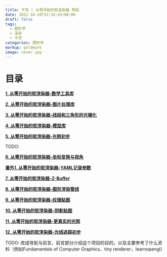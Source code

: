 ```yaml
---
title: 干货 | 从零开始的软渲染器 导航
date: 2022-10-28T15:33:42+08:00
draft: false
tags:
  - 图形学
  - 渲染
  - 干货
categories: 图形学
markup: goldmark
image: cover.jpg
---
```


# 目录

<u>**[1. 从零开始的软渲染器-数学工具库](../干货-从零开始的软渲染器-数学工具库)**</u>

<u>**[2. 从零开始的软渲染器-图片处理库](../干货-从零开始的软渲染器-图片处理库)**</u>

<u>**[3. 从零开始的软渲染器-线段和三角形的光栅化](../干货-从零开始的软渲染器-线段和三角形的光栅化)**</u>

<u>**[4. 从零开始的软渲染器-模型库](../干货-从零开始的软渲染器-模型库)**</u>

<u>**[5. 从零开始的软渲染器-光照初步](../干货-从零开始的软渲染器-光照初步)**</u>

TODO: 

<u>**[6. 从零开始的软渲染器-坐标变换与视角](../干货-从零开始的软渲染器-坐标变换与视角)**</u>

<u>**[番外1. 从零开始的软渲染器-YAML记录参数](../从零开始的软渲染器-YAML记录参数)**</u>

<u>**[7. 从零开始的软渲染器-Z-Buffer](../干货-从零开始的软渲染器-z-buffer)**</u>

<u>**[8. 从零开始的软渲染器-图形渲染管线](../从零开始的软渲染器-图形渲染管线)**</u>

<u>**[9. 从零开始的软渲染器-纹理贴图](../从零开始的软渲染器-纹理贴图)**</u>

<u>**[10. 从零开始的软渲染器-阴影贴图](../从零开始的软渲染器-阴影贴图)**</u>

<u>**[11. 从零开始的软渲染器-更真实的光照](../从零开始的软渲染器-更真实的光照)**</u>

<u>**[12. 从零开始的软渲染器-光线追踪初步](../从零开始的软渲染器-光线追踪初步)**</u>

TODO: 改成导航与前言，前言部分介绍这个项目的目的，以及主要参考了什么资料（例如Fundamentals of Computer Graphics、tiny renderer，learnopengl）
